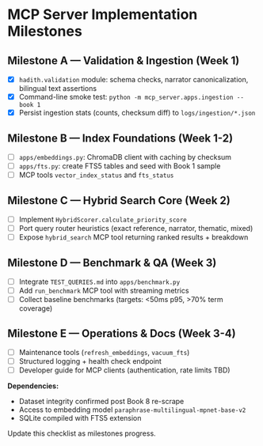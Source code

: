 # MCP Server Implementation Milestones

## Milestone A — Validation & Ingestion (Week 1)
- [x] `hadith.validation` module: schema checks, narrator canonicalization, bilingual text assertions
- [x] Command-line smoke test: `python -m mcp_server.apps.ingestion --book 1`
- [x] Persist ingestion stats (counts, checksum diff) to `logs/ingestion/*.json`

## Milestone B — Index Foundations (Week 1-2)
- [ ] `apps/embeddings.py`: ChromaDB client with caching by checksum
- [ ] `apps/fts.py`: create FTS5 tables and seed with Book 1 sample
- [ ] MCP tools `vector_index_status` and `fts_status`

## Milestone C — Hybrid Search Core (Week 2)
- [ ] Implement `HybridScorer.calculate_priority_score`
- [ ] Port query router heuristics (exact reference, narrator, thematic, mixed)
- [ ] Expose `hybrid_search` MCP tool returning ranked results + breakdown

## Milestone D — Benchmark & QA (Week 3)
- [ ] Integrate `TEST_QUERIES.md` into `apps/benchmark.py`
- [ ] Add `run_benchmark` MCP tool with streaming metrics
- [ ] Collect baseline benchmarks (targets: <50ms p95, >70% term coverage)

## Milestone E — Operations & Docs (Week 3-4)
- [ ] Maintenance tools (`refresh_embeddings`, `vacuum_fts`)
- [ ] Structured logging + health check endpoint
- [ ] Developer guide for MCP clients (authentication, rate limits TBD)

**Dependencies:**
- Dataset integrity confirmed post Book 8 re-scrape
- Access to embedding model `paraphrase-multilingual-mpnet-base-v2`
- SQLite compiled with FTS5 extension

Update this checklist as milestones progress.

